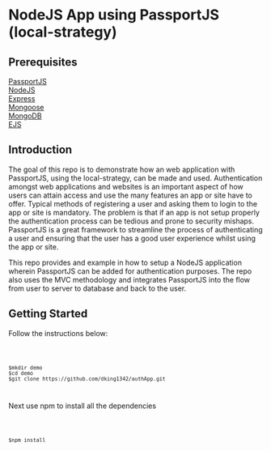 <h1>NodeJS App using PassportJS (local-strategy)</h1>
<h2>Prerequisites</h2>
<a href="http://www.passportjs.org/">PassportJS</a></br>
<a href="https://nodejs.org/en/">NodeJS</a></br>
<a href="https://expressjs.com/">Express</a></br>
<a href="https://mongoosejs.com/">Mongoose</a></br>
<a href="https://www.mongodb.com/">MongoDB</a></br>
<a href="https://ejs.co/">EJS</a></br>
<h2>Introduction</h2>
<p>
The goal of this repo is to demonstrate how an web application with PassportJS, using the local-strategy, can be made and used.
Authentication amongst web applications and websites is an important aspect of how users can attain access and use the many features an app or site have to offer. Typical methods of registering a user and asking them to login to the app or site is mandatory. The problem is that if an app is not setup properly the authentication process can be tedious and prone to security mishaps. PassportJS is a great framework to streamline the process of authenticating a user and ensuring that the user has a good user experience whilst using the app or site. 
</p>
<p>
This repo provides and example in how to setup a NodeJS application wherein PassportJS can be added for authentication purposes. The repo also uses the MVC methodology and integrates PassportJS into the flow from user to server to database and back to the user.
</p>


<h2>Getting Started</h2>
<p>
Follow the instructions below:
</p>

<code>

```
$mkdir demo
$cd demo
$git clone https://github.com/dking1342/authApp.git
```

</code>
<p>
Next use npm to install all the dependencies
</p>

<code>
  
```
$npm install
```

</code>
